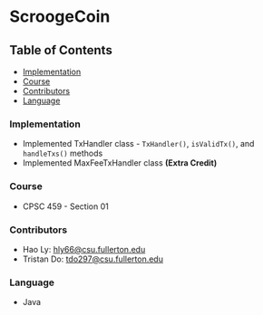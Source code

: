 # ScroogeCoin

## Table of Contents
- [Implementation](#implementation)
- [Course](#course)
- [Contributors](#contributors)
- [Language](#language)

### Implementation
- Implemented TxHandler class - `TxHandler()`, `isValidTx()`, and `handleTxs()` methods
- Implemented MaxFeeTxHandler class **(Extra Credit)**

### Course
- CPSC 459 - Section 01

### Contributors
- Hao Ly: hly66@csu.fullerton.edu
- Tristan Do: tdo297@csu.fullerton.edu

### Language
- Java


